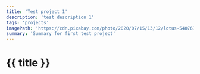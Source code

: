 ```yaml
---
title: 'Test project 1'
description: 'test description 1'
tags: 'projects'
imagePath: 'https://cdn.pixabay.com/photo/2020/07/15/13/12/lotus-5407670_960_720.jpg'
summary: 'Summary for first test project'
---
```


# {{ title }}